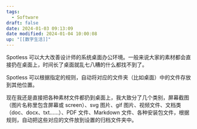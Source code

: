 ```yaml
---
tags:
  - Software
draft: false
date: 2024-01-03 09:13:09
date modified: 2024-01-04 10:00:08
up: "[[数字生活]]"
---
```


Spotless 可以大大改善设计师的系统桌面办公环境。一般来说大家的素材都会直接扔在桌面上，时间长了桌面就乱七八糟的什么都找不到了。

Spotless 可以根据指定的规则，自动将对应的文件夹（比如桌面）中的文件存放到其他位置。

现在我还是直接把各种素材文件都扔到桌面上，我大致分了几个类别，屏幕截图（图片名称里包含屏幕或 screen）、svg 图片、gif 图片、视频文件、文档类（doc、docx、txt……）、PDF 文件、Markdown 文件、各种安装包文件，根据规则，自动把这些对应的文件放到设置的归档文件夹中。

